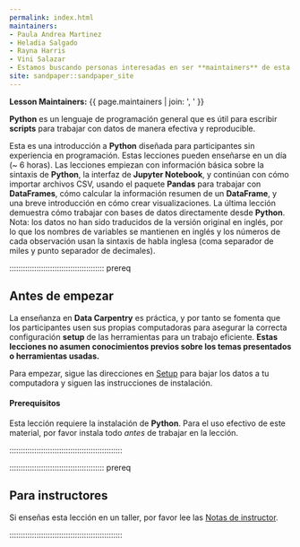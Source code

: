 ```yaml
---
permalink: index.html
maintainers:
- Paula Andrea Martinez
- Heladia Salgado
- Rayna Harris
- Vini Salazar
- Estamos buscando personas interesadas en ser **maintainers** de esta versión.
site: sandpaper::sandpaper_site
---
```


**Lesson Maintainers:** {{ page.maintainers | join: ', ' }}

**Python** es un lenguaje de programación general que es útil para escribir **scripts** para trabajar con datos de manera efectiva y reproducible.

Esta es una introducción a **Python** diseñada para participantes sin experiencia en programación. Estas lecciones pueden enseñarse en un día (~ 6 horas). Las lecciones empiezan con información básica sobre la sintaxis de **Python**, la interfaz de **Jupyter Notebook**, y continúan con cómo importar archivos CSV, usando el paquete **Pandas** para trabajar con **DataFrames**, cómo calcular la información resumen de un **DataFrame**, y una breve introducción en cómo crear visualizaciones. La última lección demuestra cómo trabajar con bases de datos directamente desde **Python**.
Nota: los datos no han sido traducidos de la versión original en inglés, por lo que los nombres de variables se mantienen en inglés y los números de cada observación usan la sintaxis de habla inglesa (coma separador de miles y punto separador de decimales).

::::::::::::::::::::::::::::::::::::::::::  prereq

## Antes de empezar

La enseñanza en **Data Carpentry** es práctica, y por tanto se fomenta que los participantes usen sus propias computadoras para
asegurar la correcta configuración **setup** de las herramientas para un trabajo eficiente.
**Estas lecciones no asumen conocimientos previos sobre los temas presentados o herramientas usadas.**

Para empezar, sigue las direcciones en [Setup](setup.html)
para bajar los datos a tu computadora y siguen las instrucciones de instalación.

#### Prerequisitos

Esta lección requiere la instalación de **Python**.
Para el uso efectivo de este material, por favor instala todo
*antes* de trabajar en la lección.


::::::::::::::::::::::::::::::::::::::::::::::::::

::::::::::::::::::::::::::::::::::::::::::  prereq

## Para instructores

Si enseñas esta lección en un taller, por favor lee las
[Notas de instructor](guide/index.html).


::::::::::::::::::::::::::::::::::::::::::::::::::


